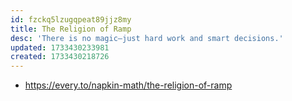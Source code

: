 ```yaml
---
id: fzckq5lzugqpeat89jjz8my
title: The Religion of Ramp
desc: 'There is no magic—just hard work and smart decisions.'
updated: 1733430233981
created: 1733430218726
---
```


- https://every.to/napkin-math/the-religion-of-ramp

